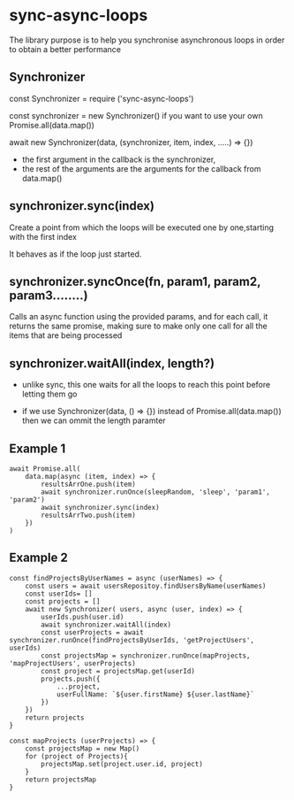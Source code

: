 # sync-async-loops

The library purpose is to help you synchronise asynchronous loops in order to obtain a better performance

## Synchronizer

const Synchronizer = require ('sync-async-loops')

const synchronizer = new Synchronizer() if you want to use your own Promise.all(data.map())

await new Synchronizer(data, (synchronizer, item, index, .....) => {})

- the first argument in the callback is the synchronizer,
- the rest of the arguments are the arguments for the callback from data.map()

## synchronizer.sync(index) 

Create a point from which the loops will be executed one by one,starting with the first index

It behaves as if the loop just started.

## synchronizer.syncOnce(fn, param1, param2, param3........)

Calls an async function using the provided params, and for each call, it returns the same promise, making sure to make only one call for all the items that are being processed

## synchronizer.waitAll(index, length?)

- unlike sync, this one waits for all the loops to reach this point before letting them go

- if we use Synchronizer(data, () => {}) instead of Promise.all(data.map()) then we can ommit the length paramter

## Example 1

```
await Promise.all(
    data.map(async (item, index) => {
        resultsArrOne.push(item)
        await synchronizer.runOnce(sleepRandom, 'sleep', 'param1', 'param2')
        await synchronizer.sync(index)
        resultsArrTwo.push(item)
    })
)
```

## Example 2

```
const findProjectsByUserNames = async (userNames) => {  
    const users = await usersRepositoy.findUsersByName(userNames)
    const userIds= [] 
    const projects = []
    await new Synchronizer( users, async (user, index) => {
        userIds.push(user.id)
        await synchronizer.waitAll(index)
        const userProjects = await synchronizer.runOnce(findProjectsByUserIds, 'getProjectUsers', userIds)
        const projectsMap = synchronizer.runOnce(mapProjects, 'mapProjectUsers', userProjects)
        const project = projectsMap.get(userId)
        projects.push({
            ...project, 
            userFullName: `${user.firstName} ${user.lastName}`
        })
    })
    return projects
}

const mapProjects (userProjects) => {
    const projectsMap = new Map()
    for (project of Projects){
        projectsMap.set(project.user.id, project)
    }
    return projectsMap
}
```

